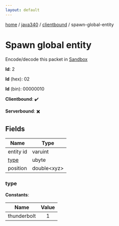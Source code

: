 ```yaml
---
layout: default
---
```


[home](/)  /  [java340](/protocol/java340)  /  [clientbound](/protocol/java340/clientbound)  /  spawn-global-entity

# Spawn global entity

Encode/decode this packet in [Sandbox](../../../sandbox/java340#clientbound.spawn_global_entity)

**Id**: 2

**Id** (hex): 02

**Id** (bin): 00000010

**Clientbound**: ✔️

**Serverbound**: ✖️

## Fields

Name | Type
---|---
entity id | varuint
[type](#type) | ubyte
position | double&lt;xyz&gt;

### type

**Constants**:

Name | Value
---|:---:
thunderbolt | 1
